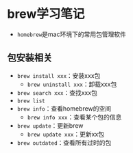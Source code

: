 # brew学习笔记

- `homebrew`是mac环境下的常用包管理软件

## 包安装相关

- `brew install xxx`：安装xxx包
  - `brew uninstall xxx`：卸载xxx包
- `brew search xxx`：查找xxx包
- `brew list`
- `brew info`：查看homebrew的空间
  - `brew info xxx`：查看某个包的信息
- `brew update`：更新brew
  - `brew update xxx`：更新xx包
- `brew outdated`：查看所有过时的包